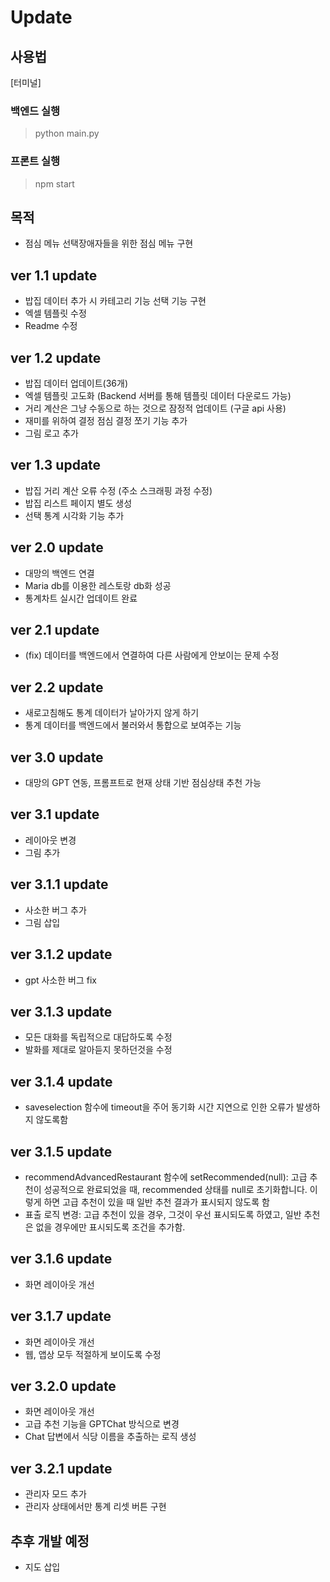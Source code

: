 # Update

## 사용법

[터미널]
### 백엔드 실행
> python main.py
### 프론트 실행
> npm start

## 목적
- 점심 메뉴 선택장애자들을 위한 점심 메뉴 구현

## ver 1.1 update
- 밥집 데이터 추가 시 카테고리 기능 선택 기능 구현
- 엑셀 템플릿 수정
- Readme 수정

## ver 1.2 update
- 밥집 데이터 업데이트(36개)
- 엑셀 템플릿 고도화 (Backend 서버를 통해 템플릿 데이터 다운로드 가능)
- 거리 계산은 그냥 수동으로 하는 것으로 잠정적 업데이트 (구글 api 사용)
- 재미를 위하여 결정 점심 결정 쪼기 기능 추가
- 그림 로고 추가

## ver 1.3 update
- 밥집 거리 계산 오류 수정 (주소 스크래핑 과정 수정)
- 밥집 리스트 페이지 별도 생성
- 선택 통계 시각화 기능 추가

## ver 2.0 update
- 대망의 백엔드 연결
- Maria db를 이용한 레스토랑 db화 성공
- 통계차트 실시간 업데이트 완료

## ver 2.1 update
- (fix) 데이터를 백엔드에서 연결하여 다른 사람에게 안보이는 문제 수정

## ver 2.2 update
- 새로고침해도 통계 데이터가 날아가지 않게 하기
- 통계 데이터를 백엔드에서 불러와서 통합으로 보여주는 기능

## ver 3.0 update
- 대망의 GPT 연동, 프롬프트로 현재 상태 기반 점심상태 추천 가능

## ver 3.1 update
- 레이아웃 변경
- 그림 추가

## ver 3.1.1 update
- 사소한 버그 추가
- 그림 삽입

## ver 3.1.2 update
- gpt 사소한 버그 fix

## ver 3.1.3 update
- 모든 대화를 독립적으로 대답하도록 수정
- 발화를 제대로 알아듣지 못하던것을 수정

## ver 3.1.4 update
- saveselection 함수에 timeout을 주어 동기화 시간 지연으로 인한 오류가 발생하지 않도록함

## ver 3.1.5 update
- recommendAdvancedRestaurant 함수에 
setRecommended(null): 고급 추천이 성공적으로 완료되었을 때,
recommended 상태를 null로 초기화합니다. 이렇게 하면 고급 추천이 있을 때 일반 추천 결과가 표시되지 않도록 함
- 표출 로직 변경: 고급 추천이 있을 경우, 그것이 우선 표시되도록 하였고, 일반 추천은 없을 경우에만 표시되도록 조건을 추가함.

## ver 3.1.6 update
- 화면 레이아웃 개선

## ver 3.1.7 update
- 화면 레이아웃 개선
- 웹, 앱상 모두 적절하게 보이도록 수정

## ver 3.2.0 update
- 화면 레이아웃 개선
- 고급 추천 기능을 GPTChat 방식으로 변경
- Chat 답변에서 식당 이름을 추출하는 로직 생성

## ver 3.2.1 update
- 관리자 모드 추가
- 관리자 상태에서만 통계 리셋 버튼 구현

## 추후 개발 예정
- 지도 삽입